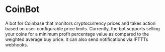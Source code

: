 # CoinBot

A bot for Coinbase that monitors cryptocurrency prices and takes action based on user-configurable price limits. Currently, the bot supports selling your coins for a minimum profit percentage value as compared to the weighted average buy price. It can also send notifications via IFTTTs webhooks.
